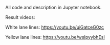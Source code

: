 All code and description in Jupyter notebook. 

Result videos:

White lane lines: 
https://youtu.be/uiGatceG0zc

Yellow lane lines:
https://youtu.be/wsIpyybhEsI 
